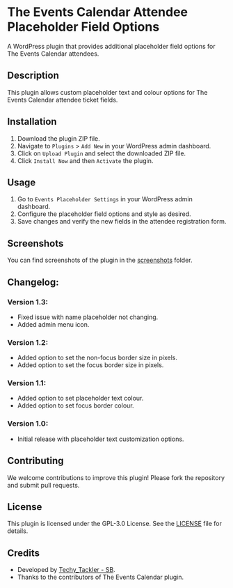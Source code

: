 # The Events Calendar Attendee Placeholder Field Options

A WordPress plugin that provides additional placeholder field options for The Events Calendar attendees.

## Description

This plugin allows custom placeholder text and colour options for The Events Calendar attendee ticket fields.

## Installation

1. Download the plugin ZIP file.
2. Navigate to `Plugins` > `Add New` in your WordPress admin dashboard.
3. Click on `Upload Plugin` and select the downloaded ZIP file.
4. Click `Install Now` and then `Activate` the plugin.

## Usage

1. Go to `Events Placeholder Settings` in your WordPress admin dashboard.
2. Configure the placeholder field options and style as desired.
3. Save changes and verify the new fields in the attendee registration form.

## Screenshots

You can find screenshots of the plugin in the [screenshots](screenshots/) folder.

## Changelog:

### Version 1.3:
- Fixed issue with name placeholder not changing.
- Added admin menu icon.

### Version 1.2:
- Added option to set the non-focus border size in pixels.
- Added option to set the focus border size in pixels.

### Version 1.1:
- Added option to set placeholder text colour.
- Added option to set focus border colour.

### Version 1.0:
- Initial release with placeholder text customization options.

## Contributing

We welcome contributions to improve this plugin! Please fork the repository and submit pull requests.

## License

This plugin is licensed under the GPL-3.0 License. See the [LICENSE](./LICENSE) file for details.

## Credits

- Developed by [Techy_Tackler - SB](https://westart.agency).
- Thanks to the contributors of The Events Calendar plugin.
